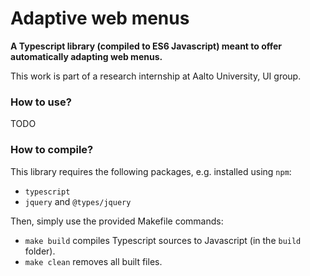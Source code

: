 # Adaptive web menus
**A Typescript library (compiled to ES6 Javascript) meant to offer automatically adapting web menus.**

This work is part of a research internship at Aalto University, UI group.

### How to use?
TODO

### How to compile?
This library requires the following packages, e.g. installed using `npm`:
* `typescript`
* `jquery` and `@types/jquery`

Then, simply use the provided Makefile commands:
* `make build` compiles Typescript sources to Javascript (in the `build` folder).
* `make clean` removes all built files.
